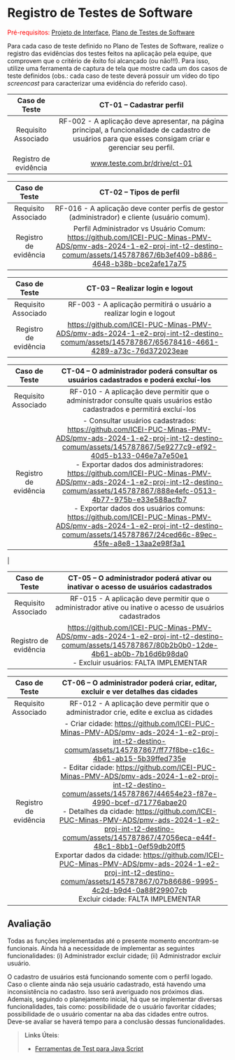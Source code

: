 # Registro de Testes de Software

<span style="color:red">Pré-requisitos: <a href="3-Projeto de Interface.md"> Projeto de Interface</a></span>, <a href="8-Plano de Testes de Software.md"> Plano de Testes de Software</a>

Para cada caso de teste definido no Plano de Testes de Software, realize o registro das evidências dos testes feitos na aplicação pela equipe, que comprovem que o critério de êxito foi alcançado (ou não!!!). Para isso, utilize uma ferramenta de captura de tela que mostre cada um dos casos de teste definidos (obs.: cada caso de teste deverá possuir um vídeo do tipo _screencast_ para caracterizar uma evidência do referido caso).

| **Caso de Teste** 	| **CT-01 – Cadastrar perfil** 	|
|:---:	|:---:	|
|	Requisito Associado 	| RF-002 - A aplicação deve apresentar, na página principal, a funcionalidade de cadastro de usuários para que esses consigam criar e gerenciar seu perfil. |
|Registro de evidência | www.teste.com.br/drive/ct-01 |

| **Caso de Teste** 	| **CT-02 – Tipos de perfil** 	|
|:---:	|:---:	|
|	Requisito Associado 	| RF-016 - A aplicação deve conter perfis de gestor (administrador) e cliente (usuário comum). |
|Registro de evidência | Perfil Administrador vs Usuário Comum: https://github.com/ICEI-PUC-Minas-PMV-ADS/pmv-ads-2024-1-e2-proj-int-t2-destino-comum/assets/145787867/6b3ef409-b886-4648-b38b-bce2afe17a75 |


| **Caso de Teste** 	| **CT-03 – Realizar login e logout** 	|
|:---:	|:---:	|
|	Requisito Associado 	| RF-003 - A aplicação permitirá o usuário a realizar login e logout |
|Registro de evidência |https://github.com/ICEI-PUC-Minas-PMV-ADS/pmv-ads-2024-1-e2-proj-int-t2-destino-comum/assets/145787867/65678416-4661-4289-a73c-76d372023eae|

| **Caso de Teste** 	| **CT-04 – O administrador poderá consultar os usuários cadastrados e poderá excluí-los** 	|
|:---:	|:---:	|
|	Requisito Associado 	| RF-010 - A aplicação deve permitir que o administrador consulte quais usuários estão cadastrados e permitirá excluí-los |
|Registro de evidência | - Consultar usuários cadastrados: https://github.com/ICEI-PUC-Minas-PMV-ADS/pmv-ads-2024-1-e2-proj-int-t2-destino-comum/assets/145787867/5e9277c9-ef92-40d5-b133-046e7a7e50e1 <br> - Exportar dados dos administradores: https://github.com/ICEI-PUC-Minas-PMV-ADS/pmv-ads-2024-1-e2-proj-int-t2-destino-comum/assets/145787867/888e4efc-0513-4b77-975b-e33e588acfb7 <br> - Exportar dados dos usuários comuns: https://github.com/ICEI-PUC-Minas-PMV-ADS/pmv-ads-2024-1-e2-proj-int-t2-destino-comum/assets/145787867/24ced66c-89ec-45fe-a8e8-13aa2e98f3a1
|


| **Caso de Teste** 	| **CT-05 – O administrador poderá ativar ou inativar o acesso de usuários cadastrados** 	|
|:---:	|:---:	|
|	Requisito Associado 	| RF-015 - A aplicação deve permitir que o administrador ative ou inative o acesso de usuários cadastrados |
|Registro de evidência | https://github.com/ICEI-PUC-Minas-PMV-ADS/pmv-ads-2024-1-e2-proj-int-t2-destino-comum/assets/145787867/80b2b0b0-12de-4b61-ab0b-7b16d6b98da0 <br> - Excluir usuários: FALTA IMPLEMENTAR|


| **Caso de Teste** 	| **CT-06 – O administrador poderá criar, editar, excluir e ver detalhes das cidades** 	|
|:---:	|:---:	|
|	Requisito Associado 	| RF-012 - A aplicação deve permitir que o administrador crie, edite e exclua as cidades |
|Registro de evidência | - Criar cidade: https://github.com/ICEI-PUC-Minas-PMV-ADS/pmv-ads-2024-1-e2-proj-int-t2-destino-comum/assets/145787867/ff77f8be-c16c-4b61-ab15-5b39ffed735e <br> - Editar cidade: https://github.com/ICEI-PUC-Minas-PMV-ADS/pmv-ads-2024-1-e2-proj-int-t2-destino-comum/assets/145787867/44654e23-f87e-4990-bcef-d71776abae20 <br> - Detalhes da cidade: https://github.com/ICEI-PUC-Minas-PMV-ADS/pmv-ads-2024-1-e2-proj-int-t2-destino-comum/assets/145787867/47056eca-e44f-48c1-8bb1-0ef59db20ff5 <br> Exportar dados da cidade: https://github.com/ICEI-PUC-Minas-PMV-ADS/pmv-ads-2024-1-e2-proj-int-t2-destino-comum/assets/145787867/07b86686-9995-4c2d-b9d4-0a88f29907cb <br> Excluir cidade: FALTA IMPLEMENTAR|

## Avaliação

Todas as funções implementadas até o presente momento encontram-se funcionais. Ainda há a necessidade de implementar as seguintes funcionalidades: (i) Administrador excluir cidade; (ii) Administrador excluir usuário. 

O cadastro de usuários está funcionando somente com o perfil logado. Caso o cliente ainda não seja usuário cadastrado, está havendo uma inconsistência no cadastro. Isso será averiguado nos próximos dias. Ademais, seguindo o planejamento inicial, há que se implementar diversas funcionalidades, tais como: possibilidade de o usuário favoritar cidades; possibilidade de o usuário comentar na aba das cidades entre outros. Deve-se avaliar se haverá tempo para a conclusão dessas funcionalidades.

> **Links Úteis**:
> - [Ferramentas de Test para Java Script](https://geekflare.com/javascript-unit-testing/)
